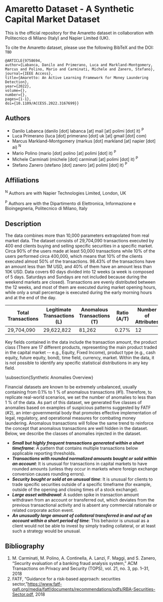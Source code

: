 # Amaretto Dataset - A Synthetic Capital Market Dataset

This is the official repository for the Amaretto dataset in collaboration with Politecnico di Milano (Italy) and Napier Limited (UK).

To cite the Amaretto dataset, please use the following BibTeX and the DOI: `TBD`

```
@ARTICLE{9758694,  
author={Labanca, Danilo and Primerano, Luca and Markland-Montgomery, Marcus and Polino, Mario and Carminati, Michele and Zanero, Stefano},  
journal={IEEE Access},   
title={Amaretto: An Active Learning Framework for Money Laundering Detection},   
year={2022},  
volume={},  
number={},  
pages={1-1},  
doi={10.1109/ACCESS.2022.3167699}}
```
## Authors
- Danilo Labanca (danilo [dot] labanca [at] mail  [at] polimi [dot] it) <sup>P</sup>
- Luca Primerano (luca [dot] primerano [dot] uk [at] gmail [dot] com) 
- Marcus Markland-Montgomery (markus [dot] markland [at] napier [dot] ai) <sup>N</sup>
- Mario Polino (mario [dot] polino [at] polimi [dot] it) <sup>P</sup>
- Michele Carminati (michele [dot] carminati [at] polimi [dot] it) <sup>P</sup>
- Stefano Zanero (stefano [dot] zanero [at] polimi [dot] it) <sup>P</sup>

## Affiliations
 <sup>N</sup> Authors are with Napier Technologies Limited, London, UK
 
 <sup>P</sup> Authors are with the Dipartimento di Elettronica, Informazione e Bioingegneria, Politecnico di Milano, Italy
 
 ## Description
 
The data combines more than 10,000 parameters extrapolated from real market data. The dataset consists of 29,704,090 transactions executed by 400 end clients buying and selling specific securities in a specific market. 
Circa 90\% of the users made at least 50,000 transactions while 10\% of the users performed circa 400,000, which means that 10\% of the clients executed almost 50\% of the transactions. 98.43\% of the transactions have an amount less than 1M USD, and 40\% of them have an amount less than 10K USD. Data covers 60 days divided into 12 weeks (a week is composed of 5 days. Saturdays and Sundays are not included because during the weekend markets are closed). Transactions are evenly distributed between the 12 weeks, and most of them are executed during market opening hours, while only a small percentage is executed during the early morning hours and at the end of the day. 

|Total Transactions| Legitimate Transactions (L) | Anomalous Transactions (T) | Ratio (A/T) | Number of Attributes | Number of Originators |
|------------------|-----------------------------|----------------------------|-------------|----------------------|-----------------------|
|    29,704,090    |      29,622,822             |          81,262            |     0.27%   |         12           |          40           |

Key fields contained in the data include the transaction amount, the product class (There are 17 different products, representing the main product traded in the capital market -- e.g., Equity, Fixed Income), product type (e.g., cash equity, future equity, bond), time field, currency, market. Within the data, it is not possible to identify any specific statistical distributions in any key field.
 
\subsection{Synthetic Anomalies Overview}

Financial datasets are known to be extremely unbalanced, usually containing from 0.1% to 1 % of anomalous transactions (#1). Therefore, to replicate real-world scenarios, we set the number of anomalies to less than 1 % of the data. As part of this dataset, we generated five classes of anomalies based on examples of suspicious patterns suggested by FATF (#2), an inter-governmental body that promotes effective implementation of legal, regulatory, and operational measures for combating money laundering. Anomalous transactions will follow the same trend to reinforce the concept that anomalous transactions are well hidden in the dataset. Below, we describe the classes of anomalies injected in the dataset. 

- ***Small but highly frequent transactions generated within a short timeframe***: A pattern that contains multiple transactions below applicable reporting thresholds. 
- ***Transactions with rounded normalized amounts bought or sold within an account***: It is unusual for transactions in capital markets to have rounded amounts (unless they occur in markets where foreign exchange conversion causes rounding errors). 
- ***Security bought or sold at an unusual time***: It is unusual for clients to trade specific securities outside of a specific timeframe (for example, outside of the opening and closing times of a stock exchange). 
- ***Large asset withdrawal***: A sudden spike in transaction amount withdrawn from an account or transferred out, which deviates from the previous transactional activity and is absent any commercial rationale or related corporate action event. 
- ***An unusually large amount of collateral transferred in and out of an account within a short period of time***: This behavior is unusual as a client would not be able to invest by simply trading collateral, or at least such a strategy would be unusual.

## Bibliography
1.  M. Carminati, M. Polino, A. Continella, A. Lanzi, F. Maggi, and S. Zanero, “Security evaluation of a banking fraud analysis system,” ACM Transactions on Privacy and Security (TOPS), vol. 21, no. 3, pp. 1–31, 2018
2. FATF, “Guidance for a risk-based approach: securities sector,”https://www.fatf-gafi.org/media/fatf/documents/recommendations/pdfs/RBA-Securities-Sector.pdf, 2018
